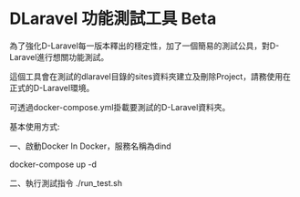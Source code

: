 # DLaravel 功能測試工具 Beta

為了強化D-Laravel每一版本釋出的穩定性，加了一個簡易的測試公具，對D-Laravel進行想關功能測試。

這個工具會在測試的dlaravel目錄的sites資料夾建立及刪除Project，請務使用在正式的D-Laravel環境。

可透過docker-compose.yml掛載要測試的D-Laravel資料夾。

基本使用方式:

一、啟動Docker In Docker，服務名稱為dind

docker-compose up -d

二、執行測試指令
./run_test.sh
